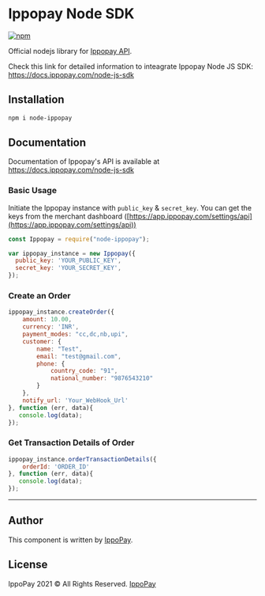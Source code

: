 # Ippopay Node SDK

[![npm](https://img.shields.io/npm/v/node-ippopay.svg?maxAge=2593000?style=flat-square)](https://www.npmjs.com/package/node-ippopay)

Official nodejs library for [Ippopay API](https://docs.ippopay.com/node-js-sdk).

Check this link for detailed information to inteagrate Ippopay Node JS SDK: <https://docs.ippopay.com/node-js-sdk>

## Installation

```bash
npm i node-ippopay
```

## Documentation

Documentation of Ippopay's API is available at <https://docs.ippopay.com/node-js-sdk>

### Basic Usage

Initiate the Ippopay instance with `public_key` & `secret_key`. You can get the keys from the merchant dashboard ([https://app.ippopay.com/settings/api](https://app.ippopay.com/settings/api))

```js
const Ippopay = require("node-ippopay");

var ippopay_instance = new Ippopay({
  public_key: 'YOUR_PUBLIC_KEY',
  secret_key: 'YOUR_SECRET_KEY',
});
```

### Create an Order

```js
ippopay_instance.createOrder({
    amount: 10.00, 
    currency: 'INR',
    payment_modes: "cc,dc,nb,upi",
    customer: {
        name: "Test",
        email: "test@gmail.com",
        phone: {
            country_code: "91",
            national_number: "9876543210"
        }
    },
    notify_url: 'Your_WebHook_Url'
}, function (err, data){
   console.log(data);
});
```

### Get Transaction Details of Order

```js
ippopay_instance.orderTransactionDetails({
    orderId: 'ORDER_ID'
}, function (err, data){
   console.log(data);
});

```

---

## Author

This component is written by [IppoPay](https://github.com/ippopay).

## License

IppoPay 2021 &copy; All Rights Reserved. [IppoPay](https://www.ippopay.com)
